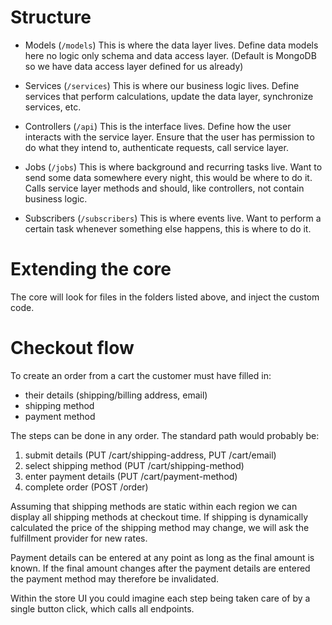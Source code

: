 # Structure

- Models (`/models`)
This is where the data layer lives. Define data models here no logic only schema and data access layer. (Default is MongoDB so we have data access layer defined for us already)

- Services (`/services`)
This is where our business logic lives. Define services that perform calculations, update the data layer, synchronize services, etc.

- Controllers (`/api`)
This is the interface lives. Define how the user interacts with the service layer. Ensure that the user has permission to do what they intend to, authenticate requests, call service layer.

- Jobs (`/jobs`)
This is where background and recurring tasks live. Want to send some data somewhere every night, this would be where to do it. Calls service layer methods and should, like controllers, not contain business logic.

- Subscribers (`/subscribers`)
This is where events live. Want to perform a certain task whenever something else happens, this is where to do it.

# Extending the core

The core will look for files in the folders listed above, and inject the custom code.


# Checkout flow

To create an order from a cart the customer must have filled in:
- their details (shipping/billing address, email)
- shipping method 
- payment method

The steps can be done in any order. The standard path would probably be:

1. submit details (PUT /cart/shipping-address, PUT /cart/email)
2. select shipping method (PUT /cart/shipping-method)
3. enter payment details (PUT /cart/payment-method) 
4. complete order (POST /order)

Assuming that shipping methods are static within each region we can display all shipping methods at checkout time. If shipping is dynamically calculated the price of the shipping method may change, we will ask the fulfillment provider for new rates. 

Payment details can be entered at any point as long as the final amount is known. If the final amount changes after the payment details are entered the payment method may therefore be invalidated.

Within the store UI you could imagine each step being taken care of by a single button click, which calls all endpoints.


